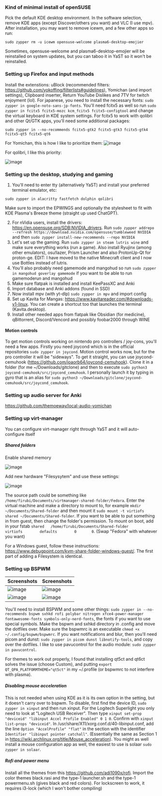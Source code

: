 ### Kind of minimal install of openSUSE ###
Pick the default KDE desktop environment. In the software selection, remove KDE apps (except Discover/others you want) and VLC (I use mpv). After installation, you may want to remove icewm, and a few other apps so run:

`sudo zypper rm -u icewm opensuse-welcome plasma6-desktop-emojier`

Sometimes, opensuse-welcome and plasma6-desktop-emojier will be reinstalled on system updates, but you can taboo it in YaST so it won't be reinstalled.

### Setting up Firefox and input methods ###
Install the extenstions: uBlock (recommended filters: https://github.com/yokoffing/filterlists#guidelines), Yomichan (and import settings), Clipboard inserter, Return YouTube Dislikes and 7TV for twitch enjoyment (lol). For japanese, you need to install the necessary fonts: `sudo zypper in google-noto-sans-jp-fonts`. You'll need fcitx5 as well so run `sudo zypper in fcitx5 fcitx5-mozc kcm_fcitx5 fcitx5-configtool` and change the virtual keyboard in KDE system settings. For fcitx5 to work with qolibri and other Qt/GTK apps, you'll need some additional packages:

`sudo zypper in --no-recommends fcitx5-gtk2 fcitx5-gtk3 fcitx5-gtk4 fcitx5-qt5 fcitx5-qt6`

For Yomichan, this is how I like to prioritize them: ![image](https://github.com/firubi/dotfiles/assets/168989779/3c34bbc3-577a-4755-b683-d681320a19b8)

For qolibri, I like this priority:

![image](https://github.com/firubi/dotfiles/assets/168989779/65e776e4-8647-4e2f-af59-730df233b1b2)


### Setting up the desktop, studying and gaming ###
1. You'll need to enter tty (alternatively YaST) and install your preferred terminal emulator, etc:
     
`sudo zypper in alacritty fastfetch dolphin qolibri`

Make sure to import the EPWINGS and optionally the stylesheet to fit with KDE Plasma's Breeze theme (straight up used ChatGPT).

2. For nVidia users, install the drivers: https://en.opensuse.org/SDB:NVIDIA_drivers. Run `sudo zypper addrepo --refresh https://download.nvidia.com/opensuse/tumbleweed NVIDIA` and then `sudo zypper install-new-recommends --repo NVIDIA`
3. Let's set up the gaming. Run `sudo zypper in steam lutris wine` and make sure everything works (run a game). Also install Ryujinx (among other emulators), osu!lazer, Prism Launcher and also ProtonUp-Qt for proton-ge. EDIT: I have moved to the native Minecraft client and I now use Bottles instead of lutris. 
4. You'll also probably need gamemode and mangohud so run `sudo zypper in mangohud goverlay gamemode` if you want to be able to run gamemoderun and mangohud
5. Make sure flatpak is installed and install KeePassXC and Anki
6. Import database and Anki addons (found in SSD)
7. Now install mpv (with yt-dlp) `sudo zypper in mpv` and import config
8. Set up Kavita for Mangas: https://www.kavitareader.com/#downloads-v1-linux. You can create a shortcut too that launches the terminal (Kavita.desktop).
9. Install other needed apps from flatpak like Obsidian (for medicine), qBittorrent, Discord/Vencord and possibly foobar2000 through WINE

#### Motion controls ####
To get motion controls working on nintendo pro controllers / joy-cons, you'll need a few apps. Firstly you need joycond which is in the official repositories `sudo zypper in joycond`. Motion control works now, but for the pro controller it will be "sideways". To get it straight, you can use joycond-cemuhook (https://github.com/joaorb64/joycond-cemuhook). Clone it in a folder (for me ~/Downloads/gitclone) and then to execute `sudo python3 joycond-cemuhook/src/joycond_cemuhook`. I personally launch it by typing in gyro that is an alias for `sudo python3 ~/Downloads/gitclone/joycond-cemuhook/src/joycond_cemuhook`.
 
### Setting up audio server for Anki ###
https://github.com/themoeway/local-audio-yomichan

 
 
### Setting up virt-manager ###
You can configure virt-manager right through YaST and it will auto-configure itself

  ##### Shared folders #####
 Enable shared memory 
 
![image](https://github.com/firubi/dotfiles/assets/168989779/440e7774-e705-45ab-b0ac-4bb98bd1661b)




 Add new hardware "Filesysytem" and use these settings: 
 
![image](https://github.com/firubi/dotfiles/assets/168989779/8188b71c-b7ea-4a8b-b390-56180a69115b)

 The source path could be something like `/home/firubi/Documents/virtmanager-shared-folder/Fedora`. Enter the virtual machine and make a directory to mount to, for example `mkdir ~/Documents/Shared-folder` and then mount it `sudo mount -t virtiofs shared ~/Documents/Shared-folder`. If you want to be able to put something in from guest, then change the folder's permission. To mount on boot, add in your fstab `shared   /home/firubi/Documents/Shared-folder       virtiofs        defaults        0       0`. (Swap "Fedora" with whatever you want)
 
For a Windows guest, follow these instructions: https://www.debugpoint.com/kvm-share-folder-windows-guest/. The first part of adding a Filesystem is identical.


### Setting up BSPWM ###
| Screenshots  | Screenshots |
| ------------- | ------------- |
| ![image](https://github.com/firubi/dotfiles/assets/168989779/58107ec0-d000-4a2e-b8cf-a77768628c33) | ![image](https://github.com/firubi/dotfiles/assets/168989779/669eac84-474a-4aaa-9780-5748358a704f)|
| ![image](https://github.com/firubi/dotfiles/assets/168989779/b2dd9dc7-4fba-496b-af1e-1db0c6751a57) | ![image](https://github.com/firubi/dotfiles/assets/168989779/87f34231-3be1-46fe-ace6-f3b78ae4e310) |

You'll need to install BSPWM and some other things: `sudo zypper in --no-recommends bspwm sxhkd rofi polybar nitrogen xfce4-power-manager fontawesome-fonts symbols-only-nerd-fonts`, the fonts if you want to use special symbols. Make the bspwm and sxhkd directory in .config and move the dotfiles over. Make sure the bspwmrc is an executable `chmod +x ~/.config/bspwm/bspwmrc`. If you want notifications and blur, then you'll need picom and dunst: `sudo zypper in picom dunst libnotify-tools`, and copy over the dotfiles.  I like to use pavucontrol for the audio module: `sudo zypper in pavucontrol`.

For themes to work out properly, I found that installing qt5ct and qt6ct solves the issue (choose Custom), and putting `export QT_QPA_PLATFORMTHEME="qt5ct"` in my ~/.profile (or bspwmrc to not interfere with plasma).

##### Disabling mouse acceleration #####
This is not needed when using KDE as it is its own option in the setting, but it doesn't carry over to bspwm. To disable, first find the device ID, `sudo zypper in xinput` and then run xinput. For the Logitech Superlight you only need to look at "Logitech USB Receiver". Then type `xinput set-prop "deviceid" "libinput Accel Profile Enabled" 0 1 0`. Confirm with `xinput list-props "deviceid"`. In /usr/share/X11/xorg.conf.d/40-libinput.conf, add the line `Option "AccelProfile" "flat"` in the section with the identifier `Identifier "libinput pointer catchall"`. (Essentially the same as Section 1 in https://wiki.archlinux.org/title/Mouse_acceleration). You might as well install a mouse configuration app as well, the easiest to use is solaar `sudo zypper in solaar`.

##### Rofi and power menu #####
Install all the themes from this https://github.com/adi1090x/rofi. Import the color themes black.rasi and the type-1 launcher.sh and the type-1 powermenu.sh (gives black and red colors). For lockscreen to work, it requires i3-lock (which I won't bother compiling)
